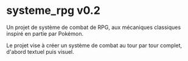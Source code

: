 # systeme_rpg v0.2
Un projet de système de combat de RPG, aux mécaniques classiques inspiré en partie par Pokémon.

Le projet vise à créer un système de combat au tour par tour complet, d'abord textuel puis visuel.
